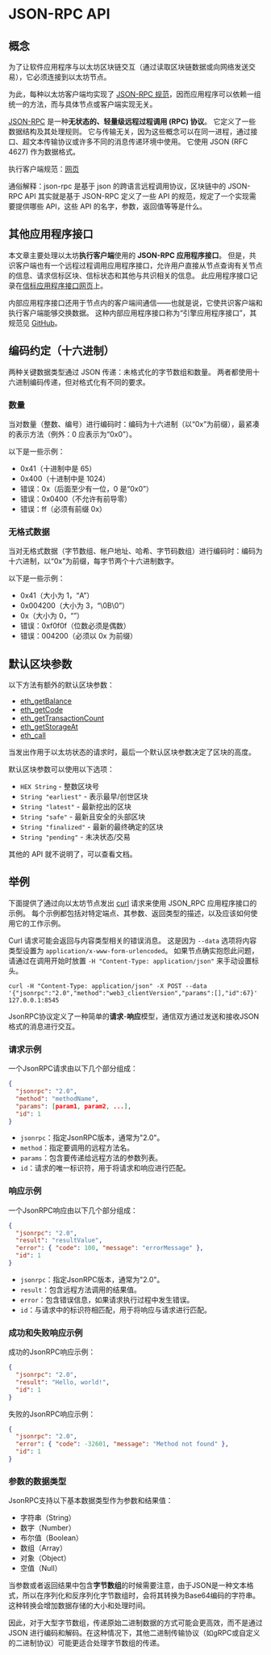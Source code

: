 # JSON-RPC API

## 概念

为了让软件应用程序与以太坊区块链交互（通过读取区块链数据或向网络发送交易），它必须连接到以太坊节点。

为此，每种以太坊客户端均实现了 [JSON-RPC 规范](https://github.com/ethereum/execution-apis)，因而应用程序可以依赖一组统一的方法，而与具体节点或客户端实现无关。

[JSON-RPC](https://www.jsonrpc.org/specification) 是一种**无状态的、轻量级远程过程调用 (RPC) 协议**。 它定义了一些数据结构及其处理规则。 它与传输无关，因为这些概念可以在同一进程，通过接口、超文本传输协议或许多不同的消息传递环境中使用。 它使用 JSON (RFC 4627) 作为数据格式。

执行客户端规范：[网页](https://github.com/ethereum/execution-apis)

通俗解释：json-rpc 是基于 json 的跨语言远程调用协议，区块链中的 JSON-RPC API 其实就是基于 JSON-RPC 定义了一些 API 的规范，规定了一个实现需要提供哪些 API，这些 API 的名字，参数，返回值等等是什么。



## 其他应用程序接口

本文章主要处理以太坊**执行客户端**使用的 **JSON-RPC 应用程序接口**。 但是，共识客户端也有一个远程过程调用应用程序接口，允许用户直接从节点查询有关节点的信息、请求信标区块、信标状态和其他与共识相关的信息。 此应用程序接口记录在[信标应用程序接口网页](https://ethereum.github.io/beacon-APIs/#/)上。

内部应用程序接口还用于节点内的客户端间通信——也就是说，它使共识客户端和执行客户端能够交换数据。 这种内部应用程序接口称为“引擎应用程序接口”，其规范见 [GitHub](https://github.com/ethereum/execution-apis/blob/main/src/engine/common.md)。



## 编码约定（十六进制）

两种关键数据类型通过 JSON 传递：未格式化的字节数组和数量。 两者都使用十六进制编码传递，但对格式化有不同的要求。

### 数量

当对数量（整数、编号）进行编码时：编码为十六进制（以“0x”为前缀），最紧凑的表示方法（例外：0 应表示为“0x0”）。

以下是一些示例：

- 0x41（十进制中是 65）
- 0x400（十进制中是 1024）
- 错误：0x（后面至少有一位，0 是“0x0”）
- 错误：0x0400（不允许有前导零）
- 错误：ff（必须有前缀 0x）

### 无格式数据

当对无格式数据（字节数组、帐户地址、哈希、字节码数组）进行编码时：编码为十六进制，以“0x”为前缀，每字节两个十六进制数字。

以下是一些示例：

- 0x41（大小为 1，“A”）
- 0x004200（大小为 3，“\0B\0”）
- 0x（大小为 0，“”）
- 错误：0xf0f0f（位数必须是偶数）
- 错误：004200（必须以 0x 为前缀）



## 默认区块参数

以下方法有额外的默认区块参数：

- [eth_getBalance](https://ethereum.org/zh/developers/docs/apis/json-rpc/#eth_getbalance)
- [eth_getCode](https://ethereum.org/zh/developers/docs/apis/json-rpc/#eth_getcode)
- [eth_getTransactionCount](https://ethereum.org/zh/developers/docs/apis/json-rpc/#eth_gettransactioncount)
- [eth_getStorageAt](https://ethereum.org/zh/developers/docs/apis/json-rpc/#eth_getstorageat)
- [eth_call](https://ethereum.org/zh/developers/docs/apis/json-rpc/#eth_call)

当发出作用于以太坊状态的请求时，最后一个默认区块参数决定了区块的高度。

默认区块参数可以使用以下选项：

- `HEX String` - 整数区块号
- `String "earliest"` - 表示最早/创世区块
- `String "latest"` - 最新挖出的区块
- `String "safe"` - 最新且安全的头部区块
- `String "finalized"` - 最新的最终确定的区块
- `String "pending"` - 未决状态/交易

其他的 API 就不说明了，可以查看文档。



## 举例

下面提供了通过向以太坊节点发出 [curl](https://curl.se/) 请求来使用 JSON_RPC 应用程序接口的示例。 每个示例都包括对特定端点、其参数、返回类型的描述，以及应该如何使用它的工作示例。

Curl 请求可能会返回与内容类型相关的错误消息。 这是因为 `--data` 选项将内容类型设置为 `application/x-www-form-urlencoded`。 如果节点确实抱怨此问题，请通过在调用开始时放置 `-H "Content-Type: application/json"` 来手动设置标头。

```shell
curl -H "Content-Type: application/json" -X POST --data '{"jsonrpc":"2.0","method":"web3_clientVersion","params":[],"id":67}' 127.0.0.1:8545
```


JsonRPC协议定义了一种简单的**请求**-**响应**模型，通信双方通过发送和接收JSON格式的消息进行交互。

### 请求示例

一个JsonRPC请求由以下几个部分组成：

```json
{
  "jsonrpc": "2.0",
  "method": "methodName",
  "params": [param1, param2, ...],
  "id": 1
}
```

- `jsonrpc`：指定JsonRPC版本，通常为"2.0"。
- `method`：指定要调用的远程方法名。
- `params`：包含要传递给远程方法的参数列表。
- `id`：请求的唯一标识符，用于将请求和响应进行匹配。

### 响应示例

一个JsonRPC响应由以下几个部分组成：

```json
{
  "jsonrpc": "2.0",
  "result": "resultValue",
  "error": { "code": 100, "message": "errorMessage" },
  "id": 1
}
```

- `jsonrpc`：指定JsonRPC版本，通常为"2.0"。
- `result`：包含远程方法调用的结果值。
- `error`：包含错误信息，如果请求执行过程中发生错误。
- `id`：与请求中的标识符相匹配，用于将响应与请求进行匹配。

### 成功和失败响应示例

成功的JsonRPC响应示例：

```json
{
  "jsonrpc": "2.0",
  "result": "Hello, world!",
  "id": 1
}
```

失败的JsonRPC响应示例：

```json
{
  "jsonrpc": "2.0",
  "error": { "code": -32601, "message": "Method not found" },
  "id": 1
}
```

### 参数的数据类型

JsonRPC支持以下基本数据类型作为参数和结果值：

- 字符串（String）
- 数字（Number）
- 布尔值（Boolean）
- 数组（Array）
- 对象（Object）
- 空值（Null）

当参数或者返回结果中包含**字节数组**的时候需要注意，由于JSON是一种文本格式，所以在序列化和反序列化字节数组时，会将其转换为Base64编码的字符串。这种转换会增加数据存储的大小和处理时间。

因此，对于大型字节数组，传递原始二进制数据的方式可能会更高效，而不是通过 JSON 进行编码和解码。在这种情况下，其他二进制传输协议（如gRPC或自定义的二进制协议）可能更适合处理字节数组的传递。